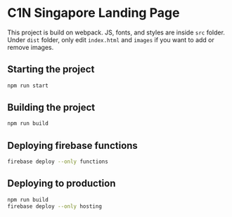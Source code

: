 # C1N Singapore Landing Page

This project is build on webpack. JS, fonts, and styles are inside `src` folder.
Under `dist` folder, only edit `index.html` and `images` if you want to add or remove images.

## Starting the project

```bash
npm run start
```

## Building the project

```bash
npm run build
```

## Deploying firebase functions

```bash
firebase deploy --only functions
```

## Deploying to production

```bash
npm run build
firebase deploy --only hosting
```
